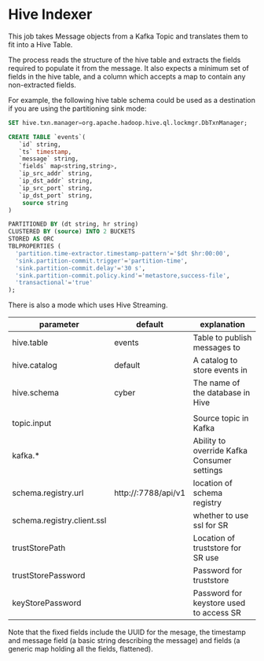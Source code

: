 # Hive Indexer

This job takes Message objects from a Kafka Topic and translates them to fit into a Hive Table.

The process reads the structure of the hive table and extracts the fields required to populate it from the message. It also expects a minimum set of fields in the hive table, and a column which accepts a map to contain any non-extracted fields.

For example, the following hive table schema could be used as a destination if you are using the partitioning sink mode:
```SQL
SET hive.txn.manager=org.apache.hadoop.hive.ql.lockmgr.DbTxnManager;

CREATE TABLE `events`(                    
   `id` string,                                     
   `ts` timestamp,                                  
   `message` string,                                
   `fields` map<string,string>,                     
   `ip_src_addr` string,                            
   `ip_dst_addr` string,                            
   `ip_src_port` string,                          
   `ip_dst_port` string,
    source string 
)

PARTITIONED BY (dt string, hr string)
CLUSTERED BY (source) INTO 2 BUCKETS
STORED AS ORC
TBLPROPERTIES (
  'partition.time-extractor.timestamp-pattern'='$dt $hr:00:00',
  'sink.partition-commit.trigger'='partition-time',
  'sink.partition-commit.delay'='30 s',
  'sink.partition-commit.policy.kind'='metastore,success-file',
  'transactional'='true'
);

```

There is also a mode which uses Hive Streaming.

| parameter | default | explanation |
| --- | --- | --- |
| hive.table | events | Table to publish messages to |
| hive.catalog | default | A catalog to store events in |
| hive.schema | cyber | The name of the database in Hive |
|||
| topic.input || Source topic in Kafka |
| kafka.*|| Ability to override Kafka Consumer settings |
| schema.registry.url|http://<schema-regsitry-host>:7788/api/v1| location of schema registry|
| schema.registry.client.ssl|| whether to use ssl for SR |
| trustStorePath|| Location of truststore for SR use |
| trustStorePassword|| Password for truststore |
| keyStorePassword|| Password for keystore used to access SR |

Note that the fixed fields include the UUID for the mesage, the timestamp and message field (a basic string describing the message) and fields (a generic map holding all the fields, flattened).
